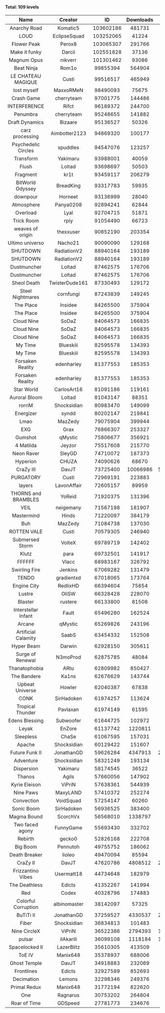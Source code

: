 #### Total: 109 levels

| Name | Creator | ID | Downloads | Likes |
|:---:|:---:|:---:|:---:|:---:|
| Anarchy Road | Komatic5 | 103602186 | 481731 | 22654
| LOUD | EclipseSquad | 103252065 | 41224 | 2038
| Flower Peak | Perox8 | 103065307 | 291766 | 9929
| Make it funky | Darcii | 102551828 | 37136 | 1197
| Magnum Opus | nikverr | 101301462 | 93086 | 2822
| Beat Ninja | Rom1o | 99855394 | 564904 | 33913
| LE CHATEAU MAGIQUE | Custi | 99516517 | 465949 | 18354
| lost myself | MaxxoRMeN | 98490093 | 75675 | 4179
| Crash Game | cherryteam | 97001775 | 144486 | 8341
| INTERFERENCE | Rifct | 96189372 | 244700 | 8848
| Penumbra | cherryteam | 95248655 | 141882 | 7824
| Draft Dynamics | Bizaare | 95136527 | 50326 | 2812
| carz processing | Aimbotter2123 | 94869320 | 100177 | 3072
| Psychedelic Circles | spuddles | 94547076 | 123257 | 5131
| Transform | Yakimaru | 93988001 | 40059 | 1790
| Flush | Loltad | 93698697 | 50503 | 2372
| Fragment | kr1t | 93459117 | 206279 | 6507
| BitWorld Odyssey | BreadKing | 93317783 | 59935 | 4026
| downpour | Horneet | 93136999 | 28040 | 1651
| Atmosphere | Panya0208 | 92894241 | 62844 | 4126
| Overload | Lyal | 92704715 | 51871 | 3201
| Trick Room | rply | 91054490 | 66723 | 3003
| weaves of origin  | thexxuser | 90852190 | 203354 | 7242
| Ultimo universo | Nacho21 | 90090090 | 129168 | 8724
| SHUTDOWN | RadiationV2 | 88940164 | 193189 | 7436
| SHUTDOWN | RadiationV2 | 88940164 | 193189 | 7436
| Dustmuncher | Loltad | 87462575 | 176706 | 6743
| Dustmuncher | Loltad | 87462575 | 176706 | 6743
| Sheol Death | TwisterDude161 | 87330493 | 129172 | 4888
| Steel Nightmares | cornfungi | 87243839 | 149245 | 6040
| The  Place | Insidee | 84265500 | 375904 | 10015
| The  Place | Insidee | 84265500 | 375904 | 10015
| Cloud Nine | SoDaZ | 84064573 | 166835 | 5699
| Cloud Nine | SoDaZ | 84064573 | 166835 | 5699
| Cloud Nine | SoDaZ | 84064573 | 166835 | 5699
| My Time | Blueskiii | 82595578 | 134393 | 7838
| My Time | Blueskiii | 82595578 | 134393 | 7838
| Forsaken Reality | edenharley | 81377553 | 185353 | 8210
| Forsaken Reality | edenharley | 81377553 | 185353 | 8210
| Star World | CarlosArt16 | 81091186 | 119161 | 6291
| Auroral Bloom | Loltad | 81043147 | 88351 | 5046
| rorriM | Shocksidian | 80983470 | 149099 | 6690
| Energizer | syndd | 80202147 | 219841 | 11990
| Lmao | MazZedy | 79075904 | 399944 | 21596
| EXG | Grax | 76866307 | 253327 | 12558
| Gumshot | qMystic | 75806677 | 356921 | 19034
| 4 Matilda | Jeyzor | 75517608 | 215770 | 10048
| Neon Raver | SleyGD | 74710072 | 187373 | 7617
| Hyperion | CHUZA | 74090626 | 68670 | 3760
| CraZy III | DavJT | 73725400 | 10066986 | 580958
| PURGATORY | Custi | 72969191 | 223883 | 11014
| layers | LavonAffair | 72605157 | 89959 | 4250
| THORNS and BRAMBLES | YoReid | 71920375 | 131396 | 6929
| VEIL | neigemany | 71567198 | 181907 | 8476
| Mastermind | Hinds | 71220097 | 384179 | 18335
| Buh | MazZedy | 71084738 | 137030 | 8249
| ROTTEN VALE | Custi | 70579305 | 246940 | 11078
| Submersed Storm |  VolteX | 69789719 | 142402 | 6894
| Klutz | para | 69732501 | 141917 | 6860
| FFFFFF | Vlacc | 68983167 | 326792 | 14055
| Swirling Fire | Jenkins | 67069282 | 131479 | 6291
| TENDO | gradientxd | 67018065 | 173764 | 10974
| Engine City | RedlixHD | 66394604 | 75654 | 4819
| Lustre | OliSW | 66328428 | 228070 | 6382
| Blaster | rustere | 66133800 | 81508 | 3313
| Interstellar Infant | Fault | 65496280 | 162524 | 11913
| Arcane | qMystic | 65269826 | 243196 | 19800
| Artificial Calamity | SaabS | 63454332 | 152508 | 4806
| Hyper Beam | Darwin | 62928150 | 305611 | 9011
| Surge of Renewal | N3moProd | 62875785 | 48084 | 3020
| Thanatophobia | ARtu | 62809982 | 850427 | 53149
| The Bandere | Ka1ns | 62676629 | 143744 | 4941
| Upbeat Universe | Howler | 62040387 | 67838 | 3778
| CONK | SirHadoken | 61974257 | 113624 | 4702
| Tropical Thunder | Pavlaxan | 61974149 | 61595 | 3677
| Edens Blessing | Subwoofer | 61644725 | 102972 | 5784
| Leyak | EnZore | 61137742 | 1220811 | 74873
| Sleepless | ChaSe | 61067595 | 157031 | 9245
| Apache | Shocksidian | 60129422 | 151607 | 7148
| Future Funk II | JonathanGD | 59626284 | 4347913 | 230299
| Adventure | Shocksidian | 58321249 | 193134 | 6824
| Dispersion | Yakimaru | 58174545 | 36522 | 1965
| Thanos | Agils | 57660056 | 147902 | 9647
| Kyrie Eleison | ViPriN | 57638361 | 544939 | 23618
| Nine Paws | MaxyLAND | 57410372 | 252274 | 15922
| Convection | VoidSquad | 57254147 | 60260 | 2896
| Sonic Boom | SirHadoken | 56936525 | 383400 | 12544
| Magma Bound | ScorchVx | 56568010 | 1338797 | 93639
| Two faced agony | FunnyGame | 55693430 | 332702 | 16313
| Rebirth | gecko0 | 52826168 | 222708 | 14823
| Big Boom | Pennutoh | 49755752 | 186062 | 12168
| Death Breaker | lioleo | 49470094 | 85594 | 4050
| CraZy II | DavJT | 47620786 | 4808512 | 256073
| Frizzantino Vibes | Usermatt18 | 44734648 | 182979 | 12788
| The Deathless | Edicts | 41352267 | 141994 | 9851
| Red | Codex | 40328796 | 174883 | 11528
| Colorful Corruption | albinomaster | 38142097 | 57325 | 2478
| BuTiTi II | JonathanGD | 37259527 | 4330537 | 241252
| Fiber | Shocksidian | 36834813 | 101483 | 8528
| Nine CircleX | ViPriN | 36522386 | 2794393 | 125743
| pulsar | iIAkariIi | 36099108 | 1118184 | 150272
| Spacelocked II | LazerBlitz | 35610305 | 413509 | 30137
| ToE IV  | Manix648 | 35378937 | 688006 | 45539
| Ghost Temple | DavJT | 34918883 | 232069 | 15307
| Frontlines | Edicts | 32927589 | 852693 | 55040
| Decimation | Lemons | 32298346 | 249376 | 19711
| Primal Redux | Manix648 | 31772194 | 822620 | 60472
| One | Ragnarus | 30753202 | 264804 | 22656
| Roar of Time | GDSpeed | 27781773 | 234676 | 18336
